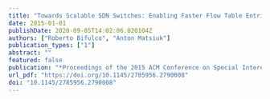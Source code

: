 ```yaml
---
title: "Towards Scalable SDN Switches: Enabling Faster Flow Table Entries Installation"
date: 2015-01-01
publishDate: 2020-09-05T14:02:06.020104Z
authors: ["Roberto Bifulco", "Anton Matsiuk"]
publication_types: ["1"]
abstract: ""
featured: false
publication: "*Proceedings of the 2015 ACM Conference on Special Interest Group on Data Communication, SIGCOMM 2015, London, United Kingdom, August 17-21, 2015*"
url_pdf: "https://doi.org/10.1145/2785956.2790008"
doi: "10.1145/2785956.2790008"
---
```


